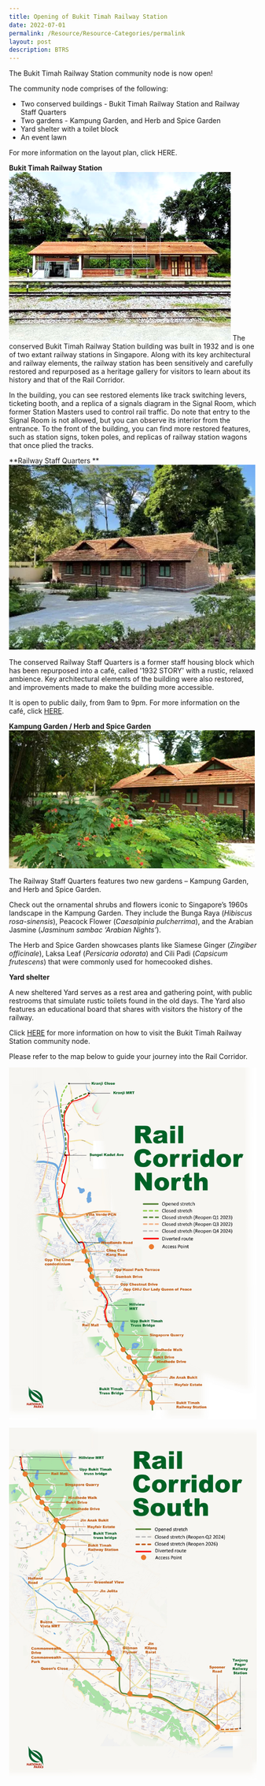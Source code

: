 ```yaml
---
title: Opening of Bukit Timah Railway Station
date: 2022-07-01
permalink: /Resource/Resource-Categories/permalink
layout: post
description: BTRS
---
```

The Bukit Timah Railway Station community node is now open! 

The community node comprises of the following:

* Two conserved buildings - Bukit Timah Railway Station and Railway Staff Quarters
* Two gardens - Kampung Garden, and Herb and Spice Garden
* Yard shelter with a toilet block
* An event lawn 

For more information on the layout plan, click HERE.

**Bukit Timah Railway Station**
![btrs](/images/BTRS.png)
The conserved Bukit Timah Railway Station building was built in 1932 and is one of two extant railway stations in Singapore. Along with its key architectural and railway elements, the railway station has been sensitively and carefully restored and repurposed as a heritage gallery for visitors to learn about its history and that of the Rail Corridor.

In the building, you can see restored elements like track switching levers, ticketing booth, and a replica of a signals diagram in the Signal Room, which former Station Masters used to control rail traffic. Do note that entry to the Signal Room is not allowed, but you can observe its interior from the entrance.
To the front of the building, you can find more restored features, such as station signs, token poles, and replicas of railway station wagons that once plied the tracks.


**Railway Staff Quarters **
![railway staff quarters](/images/Railway%20Staff%20Quarters.png)

The conserved Railway Staff Quarters is a former staff housing block which has been repurposed into a café, called '1932 STORY' with a rustic, relaxed ambience. Key architectural elements of the building were also restored, and improvements made to make the building more accessible.

It is open to public daily, from 9am to 9pm. For more information on the café, click [HERE](https://www.nparks.gov.sg/activities/dining/tenants).
 

**Kampung Garden / Herb and Spice Garden**
![kampung garden](/images/Kampung%20Garden.png)
 

The Railway Staff Quarters features two new gardens – Kampung Garden, and Herb and Spice Garden.

Check out the ornamental shrubs and flowers iconic to Singapore’s 1960s landscape in the Kampung Garden. They include the Bunga Raya (*Hibiscus rosa-sinensis*), Peacock Flower (*Caesalpinia pulcherrima*), and the Arabian Jasmine (*Jasminum sambac ‘Arabian Nights’*).

The Herb and Spice Garden showcases plants like Siamese Ginger (*Zingiber officinale*), Laksa Leaf (*Persicaria odorata*) and Cili Padi (*Capsicum frutescens*) that were commonly used for homecooked dishes.


**Yard shelter**

A new sheltered Yard serves as a rest area and gathering point, with public restrooms that simulate rustic toilets found in the old days. The Yard also features an educational board that shares with visitors the history of the railway.

Click [HERE](https://nparks-test1-staging.netlify.app/resource/resource-categories/permalink) for more information on how to visit the Bukit Timah Railway Station community node.

Please refer to the map below to guide your journey into the Rail Corridor.

![rc north](/images/RC%20North/RC%20North%20Map%20jpg%20280622.jpg)

![rc south](/images/RC%20South/RC%20South%20Map%20jpg%20280622.jpg)